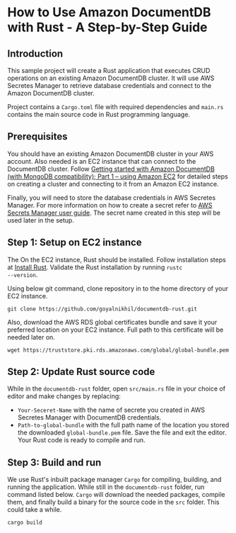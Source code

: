 # How to Use Amazon DocumentDB with Rust - A Step-by-Step Guide
## Introduction

This sample project will create a Rust application that executes CRUD operations on an existing Amazon DocumentDB cluster. It will use AWS Secretes Manager to retrieve database credentials and connect to the Amazon DocumentDB cluster.

Project contains a <code>Cargo.toml</code> file with required dependencies and <code>main.rs</code> contains the main source code in Rust programming language.

## Prerequisites

You should have an existing Amazon DocumentDB cluster in your AWS account. Also needed is an EC2 instance that can connect to the DocumentDB cluster. Follow [Getting started with <link>Amazon DocumentDB (with MongoDB compatibility); Part 1 – using Amazon EC2](https://aws.amazon.com/blogs/database/part-1-getting-started-with-amazon-documentdb-using-amazon-ec2/) for detailed steps on creating a cluster and connecting to it from an Amazon EC2 instance.



Finally, you will need to store the database credentials in AWS Secretes Manager. For more information on how to create a secret refer to [AWS Secrets Manager user guide](https://docs.aws.amazon.com/secretsmanager/latest/userguide/create_secret.html). The secret name created in this step will be used later in the setup.

## Step 1: Setup on EC2 instance

The On the EC2 instance, Rust should be installed. Follow installation steps at [Install Rust](https://www.rust-lang.org/tools/install). Validate the Rust installation by running <code>rustc --version</code>.

Using below git command, clone repository in to the home directory of your EC2 instance.
```
git clone https://github.com/goyalnikhil/documentdb-rust.git
```
Also, download the AWS RDS global certificates bundle and save it your preferred location on your EC2 instance. Full path to this certificate will be needed later on.
```
wget https://truststore.pki.rds.amazonaws.com/global/global-bundle.pem
```

## Step 2: Update Rust source code

While in the <code>documentdb-rust</code> folder, open <code>src/main.rs</code> file in your choice of editor and make changes by replacing:
- <code>Your-Seceret-Name</code> with the name of secrete you created in AWS Secretes Manager with DocumentDB credentials.
- <code>Path-to-global-bundle</code> with the full path name of the location you stored the downloaded <code>global-bundle.pem</code> file.
Save the file and exit the editor. Your Rust code is ready to compile and run.

## Step 3: Build and run

We use Rust's inbuilt package manager <code>Cargo</code> for compiling, building, and running the application. While still in the <code>documentdb-rust</code> folder, run command listed below. <code>Cargo</code> will download the needed packages, compile them, and finally build a binary for the source code in the <code>src</code> folder. This could take a while.
```
cargo build
```

